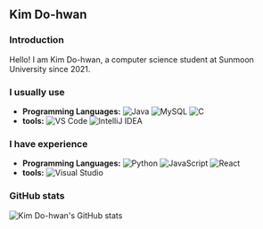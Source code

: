 ## Kim Do-hwan

### Introduction
Hello! I am Kim Do-hwan, a computer science student at Sunmoon University since 2021.

### I usually use
- **Programming Languages:** 
  ![Java](https://img.shields.io/badge/Java-007396?style=flat-square&logo=java&logoColor=white)
  ![MySQL](https://img.shields.io/badge/MySQL-4479A1?style=flat-square&logo=mysql&logoColor=white)
  ![C](https://img.shields.io/badge/C-A8B9CC?style=flat-square&logo=c&logoColor=white)
- **tools:** 
  ![VS Code](https://img.shields.io/badge/VS%20Code-007ACC?style=flat-square&logo=visual-studio-code&logoColor=white)
  ![IntelliJ IDEA](https://img.shields.io/badge/IntelliJ%20IDEA-000000?style=flat-square&logo=intellij-idea&logoColor=white)

### I have experience
- **Programming Languages:** 
  ![Python](https://img.shields.io/badge/Python-3776AB?style=flat-square&logo=python&logoColor=white)
  ![JavaScript](https://img.shields.io/badge/JavaScript-F7DF1E?style=flat-square&logo=javascript&logoColor=black)
  ![React](https://img.shields.io/badge/React-61DAFB?style=flat-square&logo=react&logoColor=black)
- **tools:** 
  ![Visual Studio](https://img.shields.io/badge/Visual%20Studio-5C2D91?style=flat-square&logo=visual-studio&logoColor=white)


### GitHub stats
![Kim Do-hwan's GitHub stats](https://github-readme-stats.vercel.app/api?username=your-github-username&show_icons=true&theme=radical)



